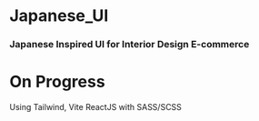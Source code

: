 # Japanese_UI

### Japanese Inspired UI for Interior Design E-commerce

# On Progress

Using Tailwind, Vite ReactJS with SASS/SCSS
